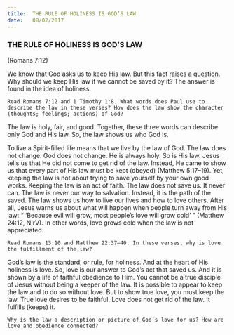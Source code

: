 ```yaml
---
title:  THE RULE OF HOLINESS IS GOD’S LAW
date:   08/02/2017
---
```


### THE RULE OF HOLINESS IS GOD’S LAW

(Romans 7:12)

We know that God asks us to keep His law. But this fact raises a question. Why should we keep His law if we cannot be saved by it? The answer is found in the idea of holiness.

`Read Romans 7:12 and 1 Timothy 1:8. What words does Paul use to describe the law in these verses? How does the law show the character (thoughts; feelings; actions) of God?`

The law is holy, fair, and good. Together, these three words can describe only God and His law. So, the law shows us who God is. 

To live a Spirit-filled life means that we live by the law of God. The law does not change. God does not change. He is always holy. So is His law. Jesus tells us that He did not come to get rid of the law. Instead, He came to show us that every part of His law must be kept (obeyed) (Matthew 5:17–19). Yet, keeping the law is not about trying to save yourself by your own good works. Keeping the law is an act of faith. The law does not save us. It never can. The law is never our way to salvation. Instead, it is the path of the saved. The law shows us how to live our lives and how to love others. After all, Jesus warns us about what will happen when people turn away from His law: “ ‘Because evil will grow, most people’s love will grow cold’ ” (Matthew 24:12, NIrV). In other words, love grows cold when the law is not appreciated.

`Read Romans 13:10 and Matthew 22:37–40. In these verses, why is love the fulfillment of the law?`

God’s law is the standard, or rule, for holiness. And at the heart of His holiness is love. So, love is our answer to God’s act that saved us. And it is shown by a life of faithful obedience to Him. You cannot be a true disciple of Jesus without being a keeper of the law. It is possible to appear to keep the law and to do so without love. But to show true love, you must keep the law. True love desires to be faithful. Love does not get rid of the law. It fulfills (keeps) it. 

`Why is the law a description or picture of God’s love for us? How are love and obedience connected?`